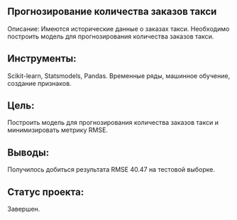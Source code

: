 ## Прогнозирование количества заказов такси
Описание:
Имеются исторические данные о заказах такси. Необходимо построить модель для прогнозирования количества заказов такси.

## Инструменты:
Scikit-learn, Statsmodels, Pandas.
Временные ряды, машинное обучение, создание признаков.

## Цель:
Построить модель для прогнозирования количества заказов такси и минимизировать метрику RMSE.

## Выводы:
Получилось добиться результата RMSE 40.47 на тестовой выборке.

## Статус проекта:
Завершен.


```python

```
